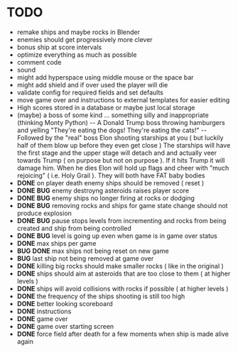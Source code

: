 # TODO 
- remake ships and maybe rocks in Blender
- enemies should get progressively more clever
- bonus ship at score intervals
- optimize everything as much as possible
- comment code
- sound
- might add hyperspace using middle mouse or the space bar
- might add shield and if over used the player will die
- validate config for required fields and set defaults
- move game over and instructions to external templates for easier editing
- High scores stored in a database or maybe just local storage
- (maybe) a boss of some kind ... something silly and inappropriate (thinking Monty Python)
-- A Donald Trump boss throwing hamburgers and yelling "They're eating the dogs! They're eating the cats!"
-- Followed by the "real" boss Elon shooting starships at you ( but luckily half of them blow up before they even get close ) The starships will have the first stage and the upper stage will detach and and actually veer towards Trump ( on purpose but not on purpose ). If it hits Trump it will damage him. When he dies Elon will hold up flags and cheer with "much rejoicing" ( i.e. Holy Grail ). They will both have FAT baby bodies
- **DONE** on player death enemy ships should be removed ( reset )
- **DONE** **BUG** enemy destroyng asteroids raises player score
- **DONE** **BUG** enemy ships no longer firing at rocks or dodging
- **DONE** **BUG** removing rocks and ships for game state change should not produce explosion
- **DONE** **BUG** pause stops levels from incrementing and rocks from being created and ship from being controlled
- **DONE** **BUG** level is going up even when game is in game over status
- **DONE** max ships per game
- **BUG** **DONE** max ships not being reset on new game
- **BUG** last ship not being removed at game over
- **DONE** killing big rocks should make smaller rocks ( like in the original ) 
- **DONE** ships should aim at asteroids that are too close to them ( at higher levels )
- **DONE** ships will avoid collisions with rocks if possible ( at higher levels )
- **DONE** the frequency of the ships shooting is still too high
- **DONE** better looking scoreboard
- **DONE** instructions
- **DONE** game over
- **DONE** game over starting screen
- **DONE** force field after death for a few moments when ship is made alive again